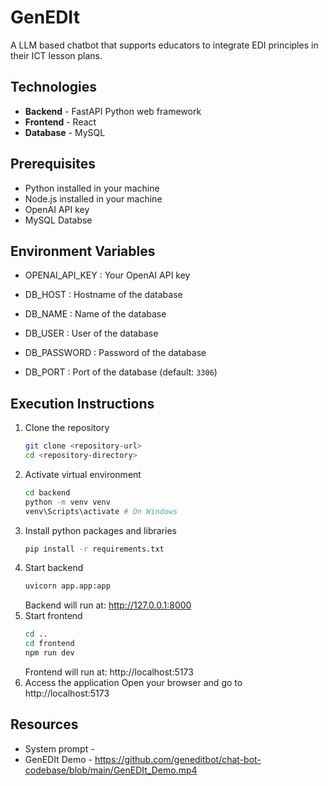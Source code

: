 # GenEDIt
A LLM based chatbot that supports educators to integrate EDI principles in their ICT lesson plans. 

## Technologies
- **Backend** - FastAPI Python web framework
- **Frontend** - React
- **Database** - MySQL

## Prerequisites 
- Python installed in your machine
- Node.js installed in your machine
- OpenAI API key
- MySQL Databse

## Environment Variables
- OPENAI_API_KEY : Your OpenAI API key

- DB_HOST : Hostname of the database
- DB_NAME : Name of the database
- DB_USER : User of the database
- DB_PASSWORD : Password of the database
- DB_PORT : Port of the database (default: `3306`)

## Execution Instructions
1. Clone the repository
   ```bash
   git clone <repository-url>
   cd <repository-directory>
   ```
2. Activate virtual environment
   ```bash
   cd backend
   python -m venv venv
   venv\Scripts\activate # On Windows
   ```
3. Install python packages and libraries
   ```bash
   pip install -r requirements.txt
   ```
4. Start backend
   ```bash
   uvicorn app.app:app 
   ```
   Backend will run at: http://127.0.0.1:8000
5. Start frontend
   ```bash
   cd ..
   cd frontend
   npm run dev
   ```
   Frontend will run at: http://localhost:5173
6. Access the application
   Open your browser and go to http://localhost:5173

## Resources
- System prompt - 
- GenEDIt Demo - https://github.com/geneditbot/chat-bot-codebase/blob/main/GenEDIt_Demo.mp4
